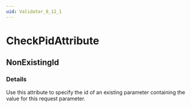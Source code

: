 ```yaml
---
uid: Validator_8_12_1
---
```


# CheckPidAttribute

## NonExistingId

<!-- Description, Properties, ... sections are auto-generated. -->
<!-- REPLACE ME AUTO-GENERATION -->

### Details

Use this attribute to specify the id of an existing parameter containing the value for this request parameter.

<!-- Uncomment to add example code -->
<!--### Example code-->
